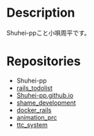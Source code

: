 # Description

<!--
**Shuhei-pp/Shuhei-pp** is a ✨ _special_ ✨ repository because its `README.md` (this file) appears on your GitHub profile.
-->

Shuhei-ppこと小唄周平です。

# Repositories

* Shuhei-pp 
* [rails_todolist](https://github.com/Shuhei-pp/rails_todolist)
* [Shuhei-pp.github.io](https://github.com/Shuhei-pp/Shuhei-pp.github.io)
* [shame_development](https://github.com/Shuhei-pp/shame_development)
* [docker_rails](https://github.com/Shuhei-pp/docker_rails)
* [animation_prc](https://github.com/Shuhei-pp/animation_prc)
* [ttc_system](https://github.com/Shuhei-pp/ttc_system)
